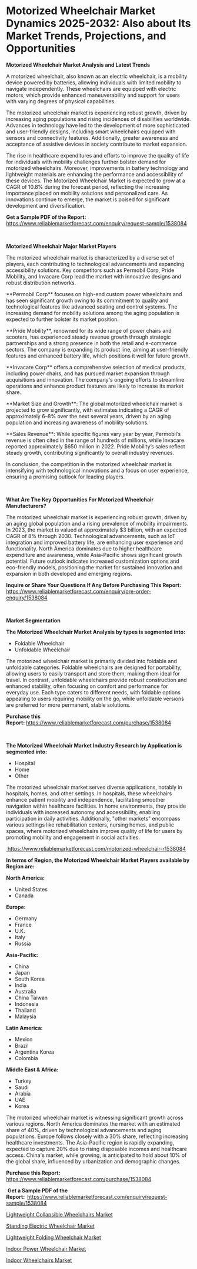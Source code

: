 <p><h1>Motorized Wheelchair Market Dynamics 2025-2032: Also about Its Market Trends, Projections, and Opportunities</h1></p><p><strong>Motorized Wheelchair Market Analysis and Latest Trends</strong></p>
<p><p>A motorized wheelchair, also known as an electric wheelchair, is a mobility device powered by batteries, allowing individuals with limited mobility to navigate independently. These wheelchairs are equipped with electric motors, which provide enhanced maneuverability and support for users with varying degrees of physical capabilities.</p><p>The motorized wheelchair market is experiencing robust growth, driven by increasing aging populations and rising incidences of disabilities worldwide. Advances in technology have led to the development of more sophisticated and user-friendly designs, including smart wheelchairs equipped with sensors and connectivity features. Additionally, greater awareness and acceptance of assistive devices in society contribute to market expansion.</p><p>The rise in healthcare expenditures and efforts to improve the quality of life for individuals with mobility challenges further bolster demand for motorized wheelchairs. Moreover, improvements in battery technology and lightweight materials are enhancing the performance and accessibility of these devices. The Motorized Wheelchair Market is expected to grow at a CAGR of 10.8% during the forecast period, reflecting the increasing importance placed on mobility solutions and personalized care. As innovations continue to emerge, the market is poised for significant development and diversification.</p></p>
<p><strong>Get a Sample PDF of the Report:&nbsp;</strong> <a href="https://www.reliablemarketforecast.com/enquiry/request-sample/1538084?utm_campaign=1108&utm_medium=2&utm_source=Github&utm_content=ia&utm_term=04032025&utm_id=motorized-wheelchair">https://www.reliablemarketforecast.com/enquiry/request-sample/1538084</a></p>
<p>&nbsp;</p>
<p><strong>Motorized Wheelchair Major Market Players</strong></p>
<p><p>The motorized wheelchair market is characterized by a diverse set of players, each contributing to technological advancements and expanding accessibility solutions. Key competitors such as Permobil Corp, Pride Mobility, and Invacare Corp lead the market with innovative designs and robust distribution networks.</p><p>**Permobil Corp** focuses on high-end custom power wheelchairs and has seen significant growth owing to its commitment to quality and technological features like advanced seating and control systems. The increasing demand for mobility solutions among the aging population is expected to further bolster its market position.</p><p>**Pride Mobility**, renowned for its wide range of power chairs and scooters, has experienced steady revenue growth through strategic partnerships and a strong presence in both the retail and e-commerce sectors. The company is expanding its product line, aiming at user-friendly features and enhanced battery life, which positions it well for future growth.</p><p>**Invacare Corp** offers a comprehensive selection of medical products, including power chairs, and has pursued market expansion through acquisitions and innovation. The company's ongoing efforts to streamline operations and enhance product features are likely to increase its market share.</p><p>**Market Size and Growth**: The global motorized wheelchair market is projected to grow significantly, with estimates indicating a CAGR of approximately 6–8% over the next several years, driven by an aging population and increasing awareness of mobility solutions.</p><p>**Sales Revenue**: While specific figures vary year by year, Permobil’s revenue is often cited in the range of hundreds of millions, while Invacare reported approximately $650 million in 2022. Pride Mobility’s sales reflect steady growth, contributing significantly to overall industry revenues.</p><p>In conclusion, the competition in the motorized wheelchair market is intensifying with technological innovations and a focus on user experience, ensuring a promising outlook for leading players.</p></p>
<p>&nbsp;</p>
<p><strong>What Are The Key Opportunities For Motorized Wheelchair Manufacturers?</strong></p>
<p><p>The motorized wheelchair market is experiencing robust growth, driven by an aging global population and a rising prevalence of mobility impairments. In 2023, the market is valued at approximately $3 billion, with an expected CAGR of 8% through 2030. Technological advancements, such as IoT integration and improved battery life, are enhancing user experience and functionality. North America dominates due to higher healthcare expenditure and awareness, while Asia-Pacific shows significant growth potential. Future outlook indicates increased customization options and eco-friendly models, positioning the market for sustained innovation and expansion in both developed and emerging regions.</p></p>
<p><strong>Inquire or Share Your Questions If Any Before Purchasing This Report:</strong> <a href="https://www.reliablemarketforecast.com/enquiry/pre-order-enquiry/1538084?utm_campaign=1108&utm_medium=2&utm_source=Github&utm_content=ia&utm_term=04032025&utm_id=motorized-wheelchair">https://www.reliablemarketforecast.com/enquiry/pre-order-enquiry/1538084</a></p>
<p>&nbsp;</p>
<p><strong>Market Segmentation</strong></p>
<p><strong>The Motorized Wheelchair Market Analysis by types is segmented into:</strong></p>
<p><ul><li>Foldable Wheelchair</li><li>Unfoldable Wheelchair</li></ul></p>
<p><p>The motorized wheelchair market is primarily divided into foldable and unfoldable categories. Foldable wheelchairs are designed for portability, allowing users to easily transport and store them, making them ideal for travel. In contrast, unfoldable wheelchairs provide robust construction and enhanced stability, often focusing on comfort and performance for everyday use. Each type caters to different needs, with foldable options appealing to users requiring mobility on the go, while unfoldable versions are preferred for more permanent, stable solutions.</p></p>
<p><strong>Purchase this Report:&nbsp;</strong><a href="https://www.reliablemarketforecast.com/purchase/1538084?utm_campaign=1108&utm_medium=2&utm_source=Github&utm_content=ia&utm_term=04032025&utm_id=motorized-wheelchair">https://www.reliablemarketforecast.com/purchase/1538084</a></p>
<p>&nbsp;</p>
<p><strong>The Motorized Wheelchair Market Industry Research by Application is segmented into:</strong></p>
<p><ul><li>Hospital</li><li>Home</li><li>Other</li></ul></p>
<p><p>The motorized wheelchair market serves diverse applications, notably in hospitals, homes, and other settings. In hospitals, these wheelchairs enhance patient mobility and independence, facilitating smoother navigation within healthcare facilities. In home environments, they provide individuals with increased autonomy and accessibility, enabling participation in daily activities. Additionally, "other markets" encompass various settings like rehabilitation centers, nursing homes, and public spaces, where motorized wheelchairs improve quality of life for users by promoting mobility and engagement in social activities.</p></p>
<p><a href="https://www.reliablemarketforecast.com/motorized-wheelchair-r1538084?utm_campaign=1108&utm_medium=2&utm_source=Github&utm_content=ia&utm_term=04032025&utm_id=motorized-wheelchair">&nbsp;https://www.reliablemarketforecast.com/motorized-wheelchair-r1538084</a></p>
<p><strong>In terms of Region, the Motorized Wheelchair Market Players available by Region are:</strong></p>
<p>
    <p> <strong> North America: </strong>
        <ul>
            <li>United States</li>
            <li>Canada</li>
        </ul>
        </p> 
    <p> <strong> Europe: </strong>
        <ul>
            <li>Germany</li>
            <li>France</li>
            <li>U.K.</li>
            <li>Italy</li>
            <li>Russia</li>
        </ul>
        </p> 
    <p> <strong> Asia-Pacific: </strong>
        <ul>
            <li>China</li>
            <li>Japan</li>
            <li>South Korea</li>
            <li>India</li>
            <li>Australia</li>
            <li>China Taiwan</li>
            <li>Indonesia</li>
            <li>Thailand</li>
            <li>Malaysia</li>
        </ul>
        </p> 
    <p> <strong> Latin America: </strong>
        <ul>
            <li>Mexico</li>
            <li>Brazil</li>
            <li>Argentina Korea</li>
            <li>Colombia</li>
        </ul>
        </p> 
    <p> <strong> Middle East & Africa: </strong>
        <ul>
            <li>Turkey</li>
            <li>Saudi</li>
            <li>Arabia</li>
            <li>UAE</li>
            <li>Korea</li>
        </ul>
    </p>
    </p>
<p><p>The motorized wheelchair market is witnessing significant growth across various regions. North America dominates the market with an estimated share of 40%, driven by technological advancements and aging populations. Europe follows closely with a 30% share, reflecting increasing healthcare investments. The Asia-Pacific region is rapidly expanding, expected to capture 20% due to rising disposable incomes and healthcare access. China's market, while growing, is anticipated to hold about 10% of the global share, influenced by urbanization and demographic changes.</p></p>
<p><strong>Purchase this Report: </strong><a href="https://www.reliablemarketforecast.com/purchase/1538084?utm_campaign=1108&utm_medium=2&utm_source=Github&utm_content=ia&utm_term=04032025&utm_id=motorized-wheelchair">https://www.reliablemarketforecast.com/purchase/1538084</a></p>
<p>&nbsp;<strong>Get a Sample PDF of the Report:&nbsp;&nbsp;</strong><a href="https://www.reliablemarketforecast.com/enquiry/request-sample/1538084?utm_campaign=1108&utm_medium=2&utm_source=Github&utm_content=ia&utm_term=04032025&utm_id=motorized-wheelchair">https://www.reliablemarketforecast.com/enquiry/request-sample/1538084</a></p>
<p><strong></strong></p>
<p><p><a href="https://github.com/siriocooch4a/Market-Research-Report-List-1/blob/main/lightweight-collapsible-wheelchairs-market.md?utm_campaign=1108&utm_medium=2&utm_source=Github&utm_content=ia&utm_term=04032025&utm_id=motorized-wheelchair">Lightweight Collapsible Wheelchairs Market</a></p><p><a href="https://github.com/yakobotege/Market-Research-Report-List-1/blob/main/standing-electric-wheelchair-market.md?utm_campaign=1108&utm_medium=2&utm_source=Github&utm_content=ia&utm_term=04032025&utm_id=motorized-wheelchair">Standing Electric Wheelchair Market</a></p><p><a href="https://github.com/CliffMedina6/Market-Research-Report-List-7/blob/main/lightweight-folding-wheelchair-market.md?utm_campaign=1108&utm_medium=2&utm_source=Github&utm_content=ia&utm_term=04032025&utm_id=motorized-wheelchair">Lightweight Folding Wheelchair Market</a></p><p><a href="https://github.com/ertssmelov0/Market-Research-Report-List-1/blob/main/indoor-power-wheelchair-market.md?utm_campaign=1108&utm_medium=2&utm_source=Github&utm_content=ia&utm_term=04032025&utm_id=motorized-wheelchair">Indoor Power Wheelchair Market</a></p><p><a href="https://github.com/pupekironim/Market-Research-Report-List-1/blob/main/indoor-wheelchairs-market.md?utm_campaign=1108&utm_medium=2&utm_source=Github&utm_content=ia&utm_term=04032025&utm_id=motorized-wheelchair">Indoor Wheelchairs Market</a></p></p>